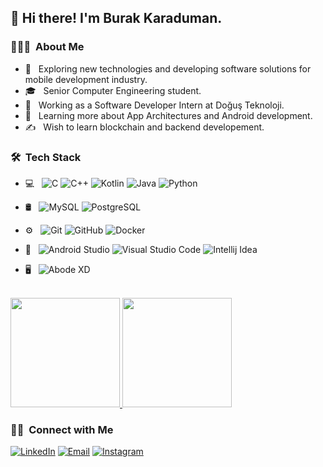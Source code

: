 <h2> 👋 Hi there! I'm Burak Karaduman.</h2>

<h3> 👨🏻‍💻 &nbsp;About Me </h3>

- 🤔 &nbsp; Exploring new technologies and developing software solutions for mobile development industry.
- 🎓 &nbsp; Senior Computer Engineering student.
- 💼 &nbsp; Working as a Software Developer Intern at Doğuş Teknoloji.
- 🌱 &nbsp; Learning more about App Architectures and Android development.
- ✍️ &nbsp; Wish to learn blockchain and backend developement.

<h3> 🛠 &nbsp;Tech Stack</h3>

- 💻 &nbsp;
  ![C](https://img.shields.io/badge/C-00599C?style=flat&logo=c&logoColor=white)
  ![C++](https://img.shields.io/badge/C%2B%2B-00599C?style=flat&logo=c%2B%2B&logoColor=white)
  ![Kotlin](https://img.shields.io/badge/-Kotlin-white?style=flat&logo=Kotlin&logoColor=#7F52FF)
  ![Java](https://img.shields.io/badge/Java-ED8B00?style=flat&logo=java&logoColor=white)
  ![Python](https://img.shields.io/badge/Python-3776AB?style=flat&logo=python&logoColor=white)
  
- 🛢 &nbsp;
  ![MySQL](https://img.shields.io/badge/-MySQL-00758f?style=flat&logo=mysql&logoColor=f29111)
  ![PostgreSQL](https://img.shields.io/badge/PostgreSQL-316192?style=flat&logo=postgresql&logoColor=white)
- ⚙️ &nbsp;
  ![Git](https://img.shields.io/badge/-Git-333333?style=flat&logo=git)
  ![GitHub](https://img.shields.io/badge/-GitHub-333333?style=flat&logo=github)
  ![Docker](https://img.shields.io/badge/-Docker-333333?style=flat&logo=docker)
- 🔧 &nbsp;
  ![Android Studio](https://img.shields.io/badge/Android_Studio-3DDC84?style=flat&logo=android-studio&logoColor=white)
  ![Visual Studio Code](https://img.shields.io/badge/Visual_Studio_Code-0078D4?style=flat&logo=visual%20studio%20code&logoColor=white)
  ![Intellij Idea](https://img.shields.io/badge/IntelliJ_IDEA-000000.svg?style=flat&logo=intellij-idea&logoColor=white)
- 🖥 &nbsp;
  ![Abode XD](https://img.shields.io/badge/Adobe%20XD-470137?style=flat&logo=Adobe%20XD&logoColor=#FF61F6)

<br/>

<a href="https://github.com/AVS1508">
  <img height="175em" src="https://github-readme-stats.vercel.app/api?username=burkido&theme=merko&show_icons=true" />
  <img height="175em" src="https://github-readme-stats.vercel.app/api/top-langs/?username=burkido&theme=merko&layout=compact" />
</a>

<br/>

<h3> 🤝🏻 &nbsp;Connect with Me </h3>

<p align="center">

  <a href="https://www.linkedin.com/in/burak-karaduman-25a90717b/"><img alt="LinkedIn" src="https://img.shields.io/badge/LinkedIn-Burak%20Karaduman%20-             blue?style=flat-square&logo=linkedin"></a>
  <a href="karadumanburak000@gmail.com"><img alt="Email" src="https://img.shields.io/badge/Email-karadumanburak000@gmail.com-blue?style=flat-square&               logo=gmail"></a>
  <a href="https://www.instagram.com/bburkido/"><img alt="Instagram" src="https://img.shields.io/badge/Instagram-bburkido-blue?style=flat-square&                   logo=instagram"></a>
</p>
